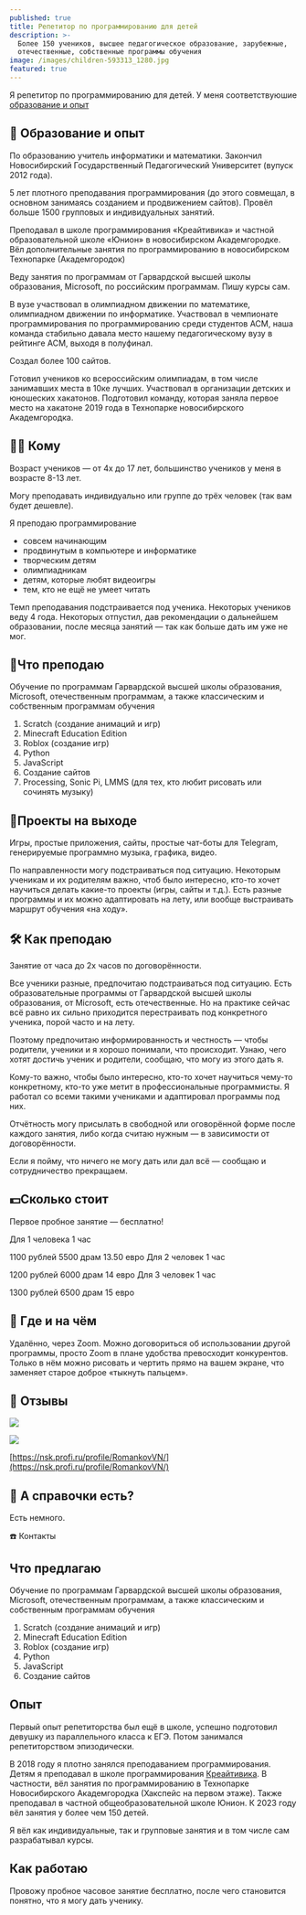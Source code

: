 ```yaml
---
published: true
title: Репетитор по программированию для детей
description: >-
  Более 150 учеников, высшее педагогическое образование, зарубежные,
  отечественные, собственные программы обучения
image: /images/children-593313_1280.jpg
featured: true
---
```

Я репетитор по программированию для детей. У меня соответствуюшие [образование и опыт](https://vrom1990.ru/about/)

## 📆 Образование и опыт

По образованию учитель информатики и математики. Закончил Новосибирский Государственный Педагогический Университет (вупуск 2012 года).

5 лет плотного преподавания программирования (до этого совмещал, в основном занимаясь созданием и продвижением сайтов). Провёл больше 1500 групповых и индивидуальных занятий.

Преподавал в школе программирования «Креайтивика» и частной образовательной школе «Юнион» в новосибирском Академгородке. Вёл дополнительные занятия по программированию в новосибирском Технопарке (Академгородок)

Веду занятия по программам от Гарвардской высшей школы образования, Microsoft, по российским программам. Пишу курсы сам.

В вузе участвовал в олимпиадном движении по математике, олимпиадном движении по информатике. Участвовал в чемпионате программирования по программированию среди студентов ACM, наша команда стабильно давала место нашему педагогическому вузу в рейтинге ACM, выходя в полуфинал.

Создал более 100 сайтов.

Готовил учеников ко всероссийским олимпиадам, в том числе занимавших места в 10ке лучших. Участвовал в организации детских и юношеских хакатонов. Подготовил команду, которая заняла первое место на хакатоне 2019 года в Технопарке новосибирского Академгородка.

## 👨‍🎓 Кому 
Возраст учеников — от 4х до 17 лет, большинство учеников у меня в возрасте 8-13 лет.

Могу преподавать индивидуально или группе до трёх человек (так вам будет дешевле).

Я преподаю программирование

- совсем начинающим
- продвинутым в компьютере и информатике
- творческим детям
- олимпиадникам
- детям, которые любят видеоигры
- тем, кто не ещё не умеет читать

Темп преподавания подстраивается под ученика. Некоторых учеников веду 4 года. Некоторых отпустил, дав рекомендации о дальнейшем образовании, после месяца занятий — так как больше дать им уже не мог.

## 🍝Что преподаю

Обучение по программам Гарвардской высшей школы образования, Microsoft, отечественным программам, а также классическим и собственным программам обучения

1. Scratch (создание анимаций и игр)
1. Minecraft Education Edition
1. Roblox (создание игр)
1. Python
1. JavaScript
1. Создание сайтов
1. Processing, Sonic Pi, LMMS (для тех, кто любит рисовать или сочинять музыку)

## 💼Проекты на выходе
Игры, простые приложения, сайты, простые чат-боты для Telegram, генерируемые программно музыка, графика, видео.

По направленности могу подстраиваться под ситуацию. Некоторым ученикам и их родителям важно, чтоб было интересно, кто-то хочет научиться делать какие-то проекты (игры, сайты и т.д.). Есть разные программы и их можно адаптировать на лету, или вообще выстраивать маршрут обучения «на ходу».

## 🛠 Как преподаю
Занятие от часа до 2х часов по договорённости.

Все ученики разные, предпочитаю подстраиваться под ситуацию. Есть образовательные программы от Гарвардской  высшей школы образования, от Microsoft, есть отечественные. Но на практике сейчас всё равно их сильно приходится перестраивать под конкретного ученика, порой часто и на лету.

Поэтому предпочитаю информированность и честность — чтобы родители, ученики и я хорошо понимали, что происходит. Узнаю, чего хотят достичь ученик и родители, сообщаю, что могу из этого дать я.

Кому-то важно, чтобы было интересно, кто-то хочет научиться чему-то конкретному, кто-то уже метит в профессиональные программисты. Я работал со всеми такими учениками и адаптировал программы под них.

Отчётность могу присылать в свободной или оговорённой форме после каждого занятия, либо когда считаю нужным — в зависимости от договорённости.

Если я пойму, что ничего не могу дать или дал всё — сообщаю и сотрудничество прекращаем.

## 💵Сколько стоит  
Первое пробное занятие — бесплатно!

Для 1 человека  1 час

1100 рублей
5500 драм
13.50 евро
Для 2 человек  1 час

1200 рублей
6000 драм
14 евро
Для 3 человек  1 час

1300 рублей
6500 драм
15 евро

## 🚗 Где и на чём

Удалённо, через Zoom. Можно договориться об использовании другой программы, просто Zoom в плане удобства превосходит конкурентов. Только в нём можно рисовать и чертить прямо на вашем экране, что заменяет старое доброе «тыкнуть пальцем».

## 🤩 Отзывы 

![]({{site.baseurl}}/images/otzyv1.jpg)

![]({{site.baseurl}}/images/otzyv2.jpg)

[https://nsk.profi.ru/profile/RomankovVN/](https://nsk.profi.ru/profile/RomankovVN/)

## 📃 А справочки есть?
Есть немного.





☎️ Контакты

## Что предлагаю
Обучение по программам Гарвардской высшей школы образования, Microsoft, отечественным программам, а также классическим и собственным программам обучения

1. Scratch (создание анимаций и игр)
1. Minecraft Education Edition
1. Roblox (создание игр)
1. Python
1. JavaScript
1. Создание сайтов

## Опыт
Первый опыт репетиторства был ещё в школе, успешно подготовил девушку из параллельного класса к ЕГЭ. Потом занимался репетиторством эпизодически.

В 2018 году я плотно занялся преподаванием программирования. Детям я преподавал в школе программирования [Креайтивика](https://creitivika.ru/). В частности, вёл занятия по программированию в Технопарке Новосибирского Академгородка (Хакспейс на первом этаже). Также преподавал в частной общеобразовательной школе Юнион. К 2023 году вёл занятия у более чем 150 детей.

Я вёл как индивидуальные, так и групповые занятия и в том числе сам разрабатывал курсы.

## Как работаю

Провожу пробное часовое занятие бесплатно, после чего становится понятно, что я могу дать ученику.
